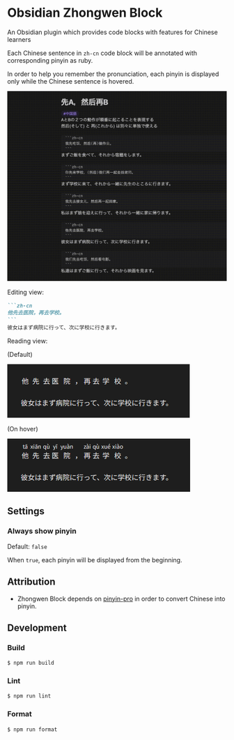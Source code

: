 # Obsidian Zhongwen Block

An Obsidian plugin which provides code blocks with features for Chinese learners

Each Chinese sentence in `zh-cn` code block will be annotated with corresponding pinyin as ruby.

In order to help you remember the pronunciation, each pinyin is displayed only while the Chinese sentence is hovered.

![Screen recording](images/screen-recording.gif)

Editing view:

````markdown
```zh-cn
他先去医院，再去学校。
```
彼女はまず病院に行って、次に学校に行きます。
````

Reading view:

(Default)

![Reading view (default)](images/reading-view-default.png)

(On hover)

![Reading view (on hover)](images/reading-view-on-hover.png)

## Settings

### Always show pinyin

Default: `false`

When `true`, each pinyin will be displayed from the beginning.

## Attribution

- Zhongwen Block depends on [pinyin-pro](https://github.com/zh-lx/pinyin-pro) in order to convert Chinese into pinyin.

## Development

### Build

```bash
$ npm run build
```

### Lint

```bash
$ npm run lint
```

### Format

```bash
$ npm run format
```

